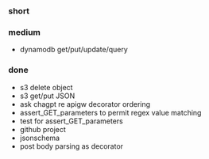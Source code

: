 ### short

### medium

- dynamodb get/put/update/query

### done

- s3 delete object
- s3 get/put JSON
- ask chagpt re apigw decorator ordering
- assert_GET_parameters to permit regex value matching
- test for assert_GET_parameters
- github project
- jsonschema
- post body parsing as decorator
